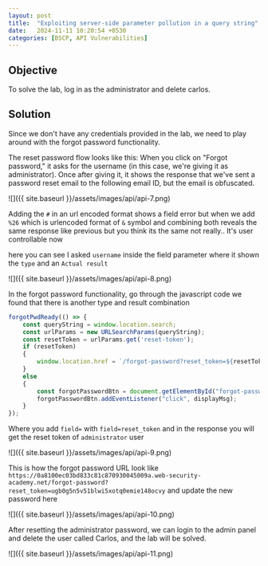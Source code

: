 ```yaml
---
layout: post
title:  "Exploiting server-side parameter pollution in a query string"
date:   2024-11-11 10:20:54 +0530
categories: [BSCP, API Vulnerabilities]
---
```


## Objective 

To solve the lab, log in as the administrator and delete carlos. 


## Solution

Since we don't have any credentials provided in the lab, we need to play around with the forgot password functionality. 

The reset password flow looks like this: When you click on "Forgot password," it asks for the username (in this case, we're giving it as administrator). Once after giving it, it shows the response that we've sent a password reset email to the following email ID, but the email is obfuscated. 

![]({{ site.baseurl }}/assets/images/api/api-7.png)

Adding the `#` in an url encoded format shows a field error but when we add `%26` which is urlencoded format of `&` symbol and combining both reveals the same response like previous but you think its the same not really.. It's user controllable now 

here you can see I asked `username` inside the field parameter where it shown the `type` and an `Actual result` 

![]({{ site.baseurl }}/assets/images/api/api-8.png)

In the forgot password functionality, go through the javascript code we found that there is another type and result combination

```js
forgotPwdReady(() => {
    const queryString = window.location.search;
    const urlParams = new URLSearchParams(queryString);
    const resetToken = urlParams.get('reset-token');
    if (resetToken)
    {
        window.location.href = `/forgot-password?reset_token=${resetToken}`;
    }
    else
    {
        const forgotPasswordBtn = document.getElementById("forgot-password-btn");
        forgotPasswordBtn.addEventListener("click", displayMsg);
    }
});
```

Where you add `field=` with `field=reset_token` and in the response you will get the reset token of `administrator` user

![]({{ site.baseurl }}/assets/images/api/api-9.png)

This is how the forgot password URL look like `https://0a8100ec03bd833c81c870930045009a.web-security-academy.net/forgot-password?reset_token=ugb0g5n5v51blwi5xotq0emie148ocvy` and update the new password here 

![]({{ site.baseurl }}/assets/images/api/api-10.png)

After resetting the administrator password, we can login to the admin panel and delete the user called Carlos, and the lab will be solved. 

![]({{ site.baseurl }}/assets/images/api/api-11.png)